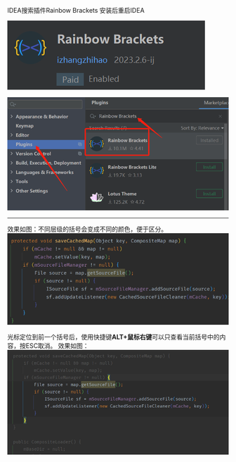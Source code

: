 IDEA搜索插件Rainbow Brackets
安装后重启IDEA

![](https://raw.githubusercontent.com/SAH01/wordpress-img/master/imgs/2090080-20230404202625015-2049021792.png)

![](https://raw.githubusercontent.com/SAH01/wordpress-img/master/imgs/2090080-20230404202710124-222662735.png)

---
效果如图：不同层级的括号会变成不同的颜色，便于区分。
![](https://raw.githubusercontent.com/SAH01/wordpress-img/master/imgs/2090080-20230404202817117-551416520.png)

光标定位到前一个括号后，使用快捷键**ALT+鼠标右键**可以只查看当前括号中的内容，按ESC取消。
效果如图：
![](https://raw.githubusercontent.com/SAH01/wordpress-img/master/imgs/2090080-20230404202951607-866427983.png)